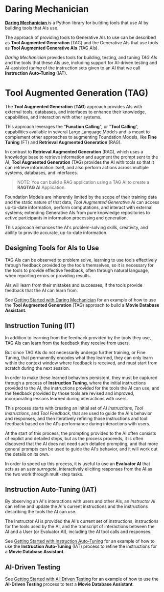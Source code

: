 # Daring Mechanician

[**Daring Mechanician** ](https://github.com/liebke/mechanician) is a Python library for building tools that use AI by building tools that AIs use. 

The approach of providing tools to Generative AIs to use can be described as **Tool Augmented Generation** (TAG) and the Generative AIs that use tools as **Tool Augmented Generative AIs** (TAG AIs).

*Daring Mechanician* provides tools for building, testing, and tuning *TAG AIs* and the tools that these AIs use, including support for AI-driven testing and AI-assisted *tuning* of the instruction sets given to an AI that we call **Instruction Auto-Tuning** (IAT).


# Tool Augmented Generation (TAG)

The **Tool Augmented Generation** (**TAG**) approach provides AIs with external tools, databases, and interfaces to enhance their knowledge, capabilities, and interaction with other systems.

This approach leverages the "**Function Calling**", or "**Tool Calling**", capabilities available in several Large Language Models and is meant to complement other approaches to augmenting Foundation Models, like **Fine Tuning** (FT) and **Retrieval Augmented Generation** (RAG). 

In contrast to **Retrieval Augmented Generation** (RAG), which uses a knowledge base to retrieve information and augment the prompt sent to the AI, **Tool Augmented Generation** (TAG) provides the AI with tools so that it can retrieve information itself, and also perform actions across multiple systems, databases, and interfaces.

>NOTE: You can build a RAG application using a TAG AI to create a **RAGTAG AI** Application.

Foundation Models are inherently limited by the scope of their training data and the static nature of that data, *Tool Augmented Generative AI* can access up-to-date information, perform computations, and interact with external systems; extending Generative AIs from pure knowledge repositories to active participants in information processing and generation.

This approach enhances the AI's problem-solving skills, creativity, and ability to provide accurate, up-to-date information.


## Designing Tools for AIs to Use

TAG AIs can be observed to problem solve, learning to use tools effectively through feedback provided by the tools themselves, so it is necessary for the tools to provide effective feedback, often through natural language, when reporting errors or providing results.

AIs will learn from their mistakes and successes, if the tools provide feedback that the AI can learn from.

See [Getting Started with Daring Mechanician](#getting-started-with-daring-mechanician) for an example of how to use the **Tool Augmented Generation** (TAG) approach to build a **Movie Database Assistant**.


## Instruction Tuning (IT)

In addition to learning from the feedback provided by the tools they use, TAG AIs can learn from the feedback they receive from users.

But since TAG AIs do not necessarily undergo further training, or Fine Tuning, that permanently encodes what they learned, they can only learn within the context window where feedback is received, and must start from scratch during the next session.

In order to make these learned behaviors persistent, they must be captured through a process of **Instruction Tuning**, where the initial instructions provided to the AI, the instructions provided for the tools the AI can use, and the feedback provided by those tools are revised and improved, incorporating lessons learned during interactions with users.

This process starts with creating an initial set of *AI Instructions*, *Tool Instructions*, and *Tool Feedback*, that are used to guide the AI's behavior and responses, and then iteratively refining those instructions and tool feedback based on the AI's performance during interactions with users.

At the start of this process, the prompting provided to the AI often consists of explict and detailed steps, but as the process proceeds, it is often discoverd that the AI does not need such detailed prompting, and that more general prompts can be used to guide the AI's behavior, and it will work out the details on its own.

In order to speed up this process, it is useful to use an **Evaluator AI** that acts as an *user surrogate*, interactively eliciting responses from the AI as the two work through multi-step tasks.

## Instruction Auto-Tuning (IAT)

By observing an AI's interactions with users and other AIs, an *Instructor AI* can refine and update the AI's current instructions and the instructions describing the tools the AI can use.

The Instructor AI is provided the AI's current set of instructions, instructions for the tools used by the AI, and the transcript of interactions between the AI and a User (or Evaluator AI), including the AI tool calls and responses.

See [Getting Started with Instruction Auto-Tuning](#getting-started-with-instruction-auto-tuning) for an example of how to use the **Instruction Auto-Tuning** (IAT) process to refine the instructions for a **Movie Database Assistant**.


## AI-Driven Testing

See [Getting Started with AI-Driven Testing](#getting-started-with-ai-driven-testing) for an example of how to use the **AI-Driven Testing** process to test a **Movie Database Assistant**.
